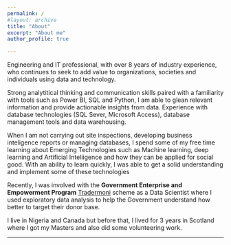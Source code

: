```yaml
---
permalink: /
#layout: archive
title: "About"
excerpt: "About me"
author_profile: true

---
```


Engineering and IT professional, with over 8 years of industry experience, who continues to seek to add value to organizations, societies and individuals using data and technology. 

Strong analytitical thinking and communication skills paired with a familiarity with tools such as Power BI, SQL and Python, I am able to glean relevant information and provide actionable insights from data. Experience with database technologies (SQL Sever, Microsoft Access), database management tools and data warehousing. 

When I am not carrying out site inspections, developing business inteligence reports or managing databases, I spend some of my free time learning about Emerging Technologies such as Machine learning, deep learning and Artificial Inteliigence and how they can be applied for social good. With an ability to learn quickly, I was able to get a solid understanding and implement some of these technologies

Recently, I was involved with the **Government Enterprise and Empowerment Program** [Tradermoni](https://www.tradermoni.ng/index.html) scheme as a Data Scientist where I used exploratory data analysis to help the Government understand how better to target their donor base.

I live in Nigeria and Canada but before that, I lived for 3 years in Scotland where I got my Masters and also did some volunteering work.

---
